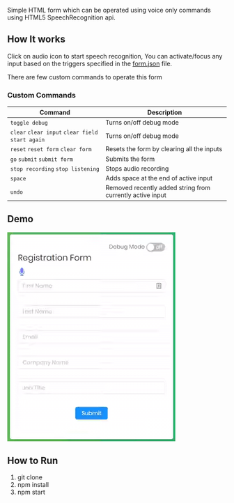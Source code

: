 Simple HTML form which can be operated using voice only commands using HTML5 SpeechRecognition api.

## How It works

Click on audio icon to start speech recognition, You can activate/focus any input based on the triggers specified in the [form.json](https://github.com/amitpatil321/VoiceForm/blob/master/src/form.json) file. 

There are few custom commands to operate this form

### Custom Commands

| Command | Description |
|--|--|
| `toggle debug` | Turns on/off debug mode |
| `clear` `clear input` `clear field` `start again` | Turns on/off debug mode  |
|`reset` `reset form` `clear form` | Resets the form by clearing all the inputs|
|`go` `submit` `submit form` | Submits the form |
|`stop recording` `stop listening` | Stops audio recording|  
|`space`| Adds space at the end of active input|
|`undo`| Removed recently added string from currently active input|

## Demo
![voiceform](public/voiceform.gif)

## How to Run
1) git clone
2) npm install
3) npm start
